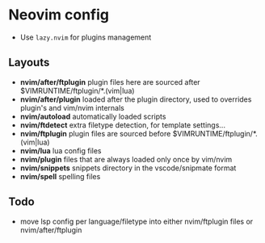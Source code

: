 # Neovim config

* Use `lazy.nvim` for plugins management

## Layouts

* **nvim/after/ftplugin**  plugin files here are sourced after $VIMRUNTIME/ftplugin/*.(vim|lua)
* **nvim/after/plugin**    loaded after the plugin directory, used to overrides plugin's and vim/nvim internals 
* **nvim/autoload**        automatically loaded scripts
* **nvim/ftdetect**        extra filetype detection, for template settings...
* **nvim/ftplugin**        plugin files are sourced before $VIMRUNTIME/ftplugin/*.(vim|lua)
* **nvim/lua**             lua config files
* **nvim/plugin**          files that are always loaded only once by vim/nvim
* **nvim/snippets**        snippets directory in the vscode/snipmate format
* **nvim/spell**           spelling files

## Todo

* move lsp config per language/filetype into either nvim/ftplugin files or nvim/after/ftplugin

